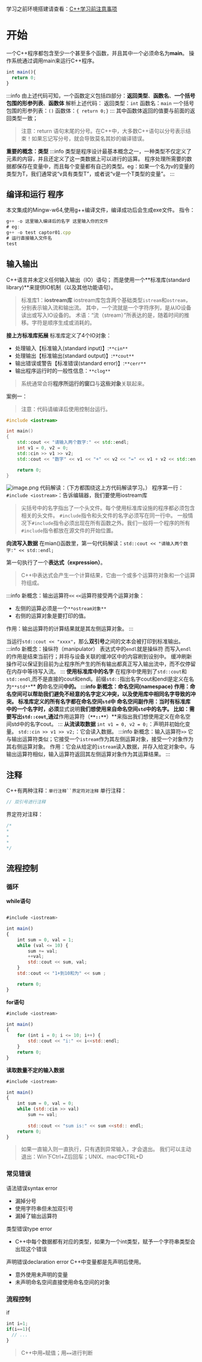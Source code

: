学习之前环境搭建请查看：[C++学习前注意事项](https://www.yuque.com/daidai-n9tou/iw3pax/xlg62lx2qhg43q9b?view=doc_embed)
# 开始
一个C++程序都包含至少一个甚至多个函数，并且其中一个必须命名为**main**。
操作系统通过调用main来运行C++程序。
```typescript
int main(){
  return 0;
}
```
:::info
由上述代码可知，一个函数定义包括四部分：**返回类型**、**函数名**、**一个括号包围的形参列表**、**函数体**
解析上述代码：
返回类型：`int`
函数名：`main`
一个括号包围的形参列表：`()`
函数体：`{ return 0;}`
:::
其中函数体返回的值要与前面的返回类型一致；
> 注意：return 语句末尾的分号。在C++中，大多数C++语句以分号表示结束！如果忘记写分号，就会导致莫名其妙的编译错误。

**重要的概念：类型**
:::info
类型是程序设计最基本概念之一，一种类型不仅定义了元素的内容，并且还定义了这一类数据上可以进行的运算。
程序处理所需要的数据都保存在变量中，而且每个变量都有自己的类型。eg：如果一个名为v的变量的类型为T，我们通常说“v具有类型T”，或者说“v是一个T类型的变量”。
:::
## 编译和运行 程序
本文集成的Mingw-w64,使用g++编译文件，编译成功后会生成exe文件。
指令：
```typescript
g++ -o 这里输入编译后的名字 这里输入你的文件
# eg:
g++ -o test captor01.cpp
# 运行直接输入文件名
test
```
## 输入输出
C++语言并未定义任何输入输出（IO）语句；
而是使用一个**标准库(standard library)**来提供IO机制（以及其他功能语句）。
> 标准库1：**iostream库**
> iostream库包含两个基础类型`istream`和`ostream`，分别表示输入流和输出流。
> 其中，一个流就是一个字符序列，是从IO设备读出或写入IO设备的。
> 术语：“流（stream）”所表达的是，随着时间的推移。字符是顺序生成或消耗的。

**接上方标准库拓展**
标准库定义了4个IO对象：

- 处理输入【标准输入(standard input)】:`**cin**`
- 处理输出【标准输出(standard output)】:`**cout**`
- 输出错误或警告【标准错误(standard error)】:`**cerr**`
- 输出程序运行时的一般性信息：`**clog**`
> 系统通常会将**程序所运行的窗口**与**这些对象**关联起来。

案例一：
> 注意：代码请编译后使用控制台运行。

```cpp
#include <iostream>

int main()
{
    std::cout << "请输入两个数字:" << std::endl;
    int v1 = 0, v2 = 0;
    std::cin >> v1 >> v2;
    std::cout << "数字" << v1 << "+" << v2 << "=" << v1 + v2 << std::endl;

    return 0;
}
```
![image.png](https://cdn.nlark.com/yuque/0/2023/png/27064455/1679157093323-419a92ec-92aa-4cec-b7fb-394e4bdd675b.png#averageHue=%231a1a1a&clientId=u847f3783-c759-4&from=paste&height=511&id=u1b74deb1&name=image.png&originHeight=639&originWidth=1094&originalType=binary&ratio=1.25&rotation=0&showTitle=false&size=29078&status=done&style=none&taskId=u32dd7bf9-b0c1-4849-b526-4f687f7a513&title=&width=875.2)
代码解读：（下方都围绕这上方代码解读学习。）
程序第一行：`#include <iostream>`：告诉编辑器，我们要使用iostream库
> 尖括号中的名字指出了一个头文件。每个使用标准库设施的程序都必须包含相关的头文件。
> `#include`指令和头文件的名字必须写在同一行中。
> 一般情况下`#include`指令必须出现在所有函数之外。我们一般将一个程序的所有`#include`指令都放在源文件的开始位置。

**向流写入数据**
在mian()函数里，第一句代码解读：`std::cout << "请输入两个数字:" << std::endl;`

第一句执行了一个**表达式（expression）**。
> C++中表达式会产生一个计算结果，它由一个或多个运算符对象和一个运算符组成。

:::info
新概念：输出运算符`<<`
`<<`运算符接受两个运算对象：

- 左侧的运算必须是一个`**ostream对象**`
- 右侧的运算对象是要打印的值。

作用：输出运算符的计算结果就是其左侧运算对象。
:::

当运行`std::cout << "xxxx"`，那么**双引号**之间的文本会被打印到标准输出。
:::info
新概念：操纵符（manipulator） 
表达式中的`endl`就是操纵符
而写入`endl`的作用是结束当前行；并将与设备关联的缓冲区中的内容刷到设别中。
缓冲刷新操作可以保证到目前为止程序所产生的所有输出都真正写入输出流中，而不仅停留在内存中等待写入流。
:::
**使用标准库中的名字**
在程序中使用到了`std::cout`和`std::endl`,而不是直接的cout和endl。前缀`std::`指出名字cout和endl是定义在名为`**std**`** **的**命名空间**中的。
:::info
新概念：命名空间(namespace)
作用：命名空间可以帮助我们避免不经意的名字定义冲突，以及使用库中相同名字导致的冲突。
标准库定义的所有名字都在命名空间`std`中
命名空间副作用：当时有标准库中的一个名字时，必须**显式说明**我们想使用来自命名空间`std`中的名字。
比如：需要写出`std::cout`,通过**作用运算符（**`**::**`**）**来指出我们想使用定义在命名空间std中的名字cout。
:::
**从流读取数据**
`int v1 = 0, v2 = 0;`：声明并初始化变量。
`std::cin >> v1 >> v2;`：它会读入数据。
:::info
新概念：输入运算符`>>`
它与输出运算符类似；它接受一个`istream`作为其左侧运算对象，接受一个对象作为其右侧运算对象。
作用：它会从给定的`istream`读入数据，并存入给定对象中。与输出运算符相似，输入运算符返回其左侧运算对象作为其运算结果。
:::
## 注释
C++有两种注释：`单行注释``界定符对注释`
单行注释：
```javascript
// 双引号进行注释
```
界定符对注释：
```javascript
/*
*
*
*
*/
```
## 流程控制
### 循环
**while语句**
```javascript

#include <iostream>

int main()
{
    int sum = 0, val = 1;
    while (val <= 10) {
        sum += val;
        ++val;
        std::cout << sum, val;
    }
    std::cout << "1+到10和为" << sum ;

    return 0;
}

```
**for语句**
```javascript
#include <iostream>

int main()
{
    for (int i = 0; i <= 10; i++) {
        std::cout << "i:" << i<<std::endl;
    }
    return 0;
}

```
**读取数量不定的输入数据**
```javascript
#include <iostream>

int main()
{
    int sum = 0, val = 0;
    while (std::cin >> val) 
        sum += val;
    
        std::cout << "sum is:" << sum <<std:: endl;
    return 0;
}

```
> 如果一直输入则一直执行，只有遇到异常输入，才会退出。
> 我们可以主动退出：Win下Ctrl+Z后回车；UNIX、mac中CTRL+D

### 常见错误
语法错误syntax error

- 漏掉分号
- 使用字符串但未加双引号
- 漏掉了输出运算符

类型错误type error

- C++中每个数据都有对应的类型，如果为一个int类型，赋予一个字符串类型会出现这个错误

声明错误declaration error
C++中变量都是先声明后使用。

- 意外使用未声明的变量
- 未声明命名空间直接使用命名空间的对象
### 流程控制
if
```javascript
int i=1;
if(i==1){
  // ...
}
```
> C++中用`=`赋值；用`==`进行判断













